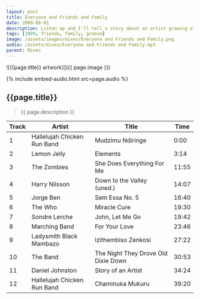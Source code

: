 ```yaml
---
layout: post
title: Everyone and Friends and Family
date: 2009-08-01
description: Listen up and I'll tell a story about an artist growing old
tags: [2009, friends, family, groove]
image: /assets/images/mixes/Everyone and Friends and Family.png
audio: /assets/mixes/Everyone and Friends and Family.mp3
parent: Mixes
---
```


![{{page.title}} artwork}]({{ page.image }})

{% include embed-audio.html src=page.audio %}

## {{page.title}}
>{{ page.description }}

| Track | Artist                        | Title                                   | Time  |
|-------|-------------------------------|-----------------------------------------|-------|
| 1     | Hallelujah Chicken Run Band   | Mudzimu Ndiringe                        | 0:00  |
| 2     | Lemon Jelly                   | Elements                                | 3:14  |
| 3     | The Zombies                   | She Does Everything For Me              | 11:55 |
| 4     | Harry Nilsson                 | Down to the Valley (uned.)              | 14:07 |
| 5     | Jorge Ben                     | Sem Essa No. 5                          | 16:40 |
| 6     | The Who                       | Miracle Cure                            | 19:30 |
| 7     | Sondre Lerche                 | John, Let Me Go                         | 19:42 |
| 8     | Marching Band                 | For Your Love                           | 23:46 |
| 9     | Ladysmith Black Mambazo       | Izithembiso Zenkosi                     | 27:22 |
| 10    | The Band                      | The Night They Drove Old Dixie Down     | 30:53 |
| 11    | Daniel Johnston               | Story of an Artist                      | 34:24 |
| 12    | Hallelujah Chicken Run Band   | Chaminuka Mukuru                        | 39:20 |
